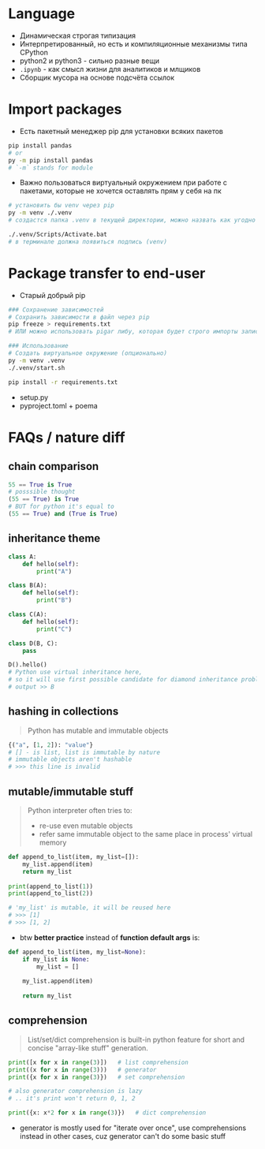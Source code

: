 # Language
* Динамическая строгая типизация
* Интерпретированный, но есть и компиляционные механизмы типа CPython
* python2 и python3 - сильно разные вещи
* `.ipynb` - как смысл жизни для аналитиков и млщиков
* Сборщик мусора на основе подсчёта ссылок
# Import packages
* Есть пакетный менеджер pip для установки всяких пакетов
```bash
pip install pandas
# or
py -m pip install pandas
# `-m` stands for module
```
* Важно пользоваться виртуальный окружением при работе с пакетами, которые не хочется оставлять прям у себя на пк
```bash
# установить бы venv через pip
py -m venv ./.venv
# создастся папка .venv в текущей директории, можно назвать как угодно

./.venv/Scripts/Activate.bat
# в терминале должна появиться подпись (venv)
```
# Package transfer to end-user
* Старый добрый pip
```bash
### Сохранение зависимостей
# Сохранить зависимости в файл через pip
pip freeze > requirements.txt 
# ИЛИ можно использовать pigar либу, которая будет строго импорты записывать, а не всё подряд

### Использование
# Создать виртуальное окружение (опционально)
py -m venv .venv
./.venv/start.sh

pip install -r requirements.txt
```
* setup.py
* pyproject.toml + poema
# FAQs / nature diff
## chain comparison
```python
55 == True is True
# posssible thought
(55 == True) is True
# BUT for python it's equal to
(55 == True) and (True is True)
```
## inheritance theme
```python
class A:
    def hello(self):
        print("A")

class B(A):
    def hello(self):
        print("B")

class C(A):
    def hello(self):
        print("C")

class D(B, C):
    pass

D().hello()
# Python use virtual inheritance here, 
# so it will use first possible candidate for diamond inheritance problem
# output >> B
```
## hashing in collections
> Python has mutable and immutable objects
```python
{("a", [1, 2]): "value"}
# [] - is list, list is immutable by nature
# immutable objects aren't hashable
# >>> this line is invalid
```
## mutable/immutable stuff
> Python interpreter often tries to:
> * re-use even mutable objects
> * refer same immutable object to the same place in process' virtual memory 
```python
def append_to_list(item, my_list=[]):    
	my_list.append(item)    
	return my_list
	
print(append_to_list(1))
print(append_to_list(2))

# 'my_list' is mutable, it will be reused here
# >>> [1]
# >>> [1, 2]
```
* btw **better practice** instead of **function default args** is:
```python
def append_to_list(item, my_list=None):    
	if my_list is None:        
		my_list = []    
		
	my_list.append(item)   
		
	return my_list
```
## comprehension
> List/set/dict comprehension is built-in python feature for short and concise "array-like stuff" generation.
```python
print([x for x in range(3)])   # list comprehension
print((x for x in range(3)))   # generator
print({x for x in range(3)})   # set comprehension

# also generator comprehension is lazy
# .. it's print won't return 0, 1, 2

print({x: x*2 for x in range(3)})   # dict comprehension
```
* generator is mostly used for "iterate over once", use comprehensions instead in other cases, cuz generator can't do some basic stuff